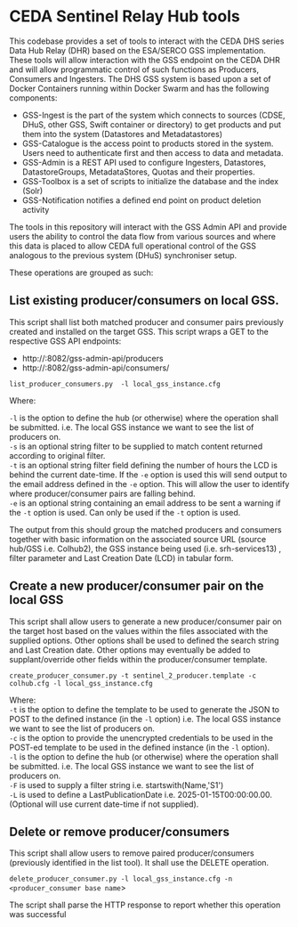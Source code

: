 # CEDA Sentinel Relay Hub tools

This codebase provides a set of tools to interact with the CEDA DHS series Data Hub Relay (DHR) based on the ESA/SERCO GSS implementation.
These tools will allow interaction with the GSS endpoint on the CEDA DHR and will allow programmatic control of such functions as Producers, Consumers and Ingesters.
The DHS GSS system is based upon a set of Docker Containers running within Docker Swarm and has the following components:

 - GSS-Ingest is the part of the system which connects to sources (CDSE, DHuS, other GSS, Swift container or directory) to get products and put them into the system (Datastores and Metadatastores)
 - GSS-Catalogue is the access point to products stored in the system. Users need to authenticate first and then access to data and metadata.
 - GSS-Admin is a REST API used to configure Ingesters, Datastores, DatastoreGroups, MetadataStores, Quotas and their properties.
 - GSS-Toolbox is a set of scripts to initialize the database and the index (Solr)
 - GSS-Notification notifies a defined end point on product deletion activity

The tools in this repository will interact with the GSS Admin API and provide users the ability to control the data flow from various sources and where this data is placed to allow CEDA full operational control of the GSS analogous to the previous system (DHuS) synchroniser setup.

These operations are grouped as such:

## List existing producer/consumers on local GSS.
This script shall list both matched producer and consumer pairs previously created and installed on the target GSS.  This script wraps a GET to the respective GSS API endpoints:

- http://<gss-admin-api>:8082/gss-admin-api/producers
- http://<gss-admin-api>:8082/gss-admin-api/consumers/

`list_producer_consumers.py  -l local_gss_instance.cfg `

Where:  

`-l` is the option to define the hub (or otherwise) where the operation shall be submitted.  i.e. The local GSS instance we want to see the list of producers on.  
`-s` is an optional string filter to be supplied to match content returned according to original filter.  
`-t` is an optional string filter field defining the number of hours the LCD is behind the current date-time. If the `-e` option is used this will send output to the email address defined in the `-e` option. This will allow the user to identify where producer/consumer pairs are falling behind.  
`-e` is an optional string containing an email address to be sent a warning if the `-t` option is used. Can only be used if the `-t` option is used.  

The output from this should group the matched producers and consumers together with basic information on the associated source URL (source hub/GSS i.e. Colhub2), the GSS instance being used (i.e. srh-services13) , filter parameter and Last Creation Date (LCD) in tabular form.


## Create a new producer/consumer pair on the local GSS
This script shall allow users to generate a new producer/consumer pair on the target host based on the values within the files associated with the supplied options.  Other options shall be used to defined the search string and Last Creation date.  Other options may eventually be added to supplant/override other fields within the producer/consumer template.


`create_producer_consumer.py -t sentinel_2_producer.template -c colhub.cfg -l local_gss_instance.cfg`  


Where:  
`-t` is the option to define the template to be used to generate the JSON to POST to the defined instance (in the `-l` option)  i.e. The local GSS instance we want to see the list of producers on.  
`-c` is the option to provide the unencrypted credentials to be used in the POST-ed template to be used in the defined instance (in the `-l` option).  
`-l` is the option to define the hub (or otherwise) where the operation shall be submitted.  i.e. The local GSS instance we want to see the list of producers on.  
`-F` is used to supply a filter string i.e. startswith(Name,'S1')  
`-L` is used to define a LastPublicationDate i.e. 2025-01-15T00:00:00.00.  (Optional will use current date-time if not supplied).  



## Delete or remove producer/consumers
This script shall allow users to remove paired producer/consumers (previously identified in the list tool).  It shall use the DELETE operation.

`delete_producer_consumer.py -l local_gss_instance.cfg -n <producer_consumer base name`>

The script shall parse the HTTP response to report whether this operation was successful

